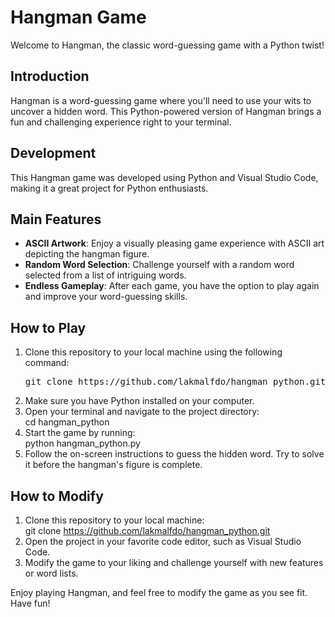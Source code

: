 # Hangman Game
Welcome to Hangman, the classic word-guessing game with a Python twist!

## Introduction
Hangman is a word-guessing game where you'll need to use your wits to uncover a hidden word. This Python-powered version of Hangman brings a fun and challenging experience right to your terminal.

## Development
This Hangman game was developed using Python and Visual Studio Code, making it a great project for Python enthusiasts.

## Main Features
- **ASCII Artwork**: Enjoy a visually pleasing game experience with ASCII art depicting the hangman figure.
- **Random Word Selection**: Challenge yourself with a random word selected from a list of intriguing words.
- **Endless Gameplay**: After each game, you have the option to play again and improve your word-guessing skills.

## How to Play
1. Clone this repository to your local machine using the following command:
   <pre>git clone https://github.com/lakmalfdo/hangman_python.git</pre>
2. Make sure you have Python installed on your computer.
3. Open your terminal and navigate to the project directory:<br>
   cd hangman_python
4. Start the game by running:<br>
   python hangman_python.py
5. Follow the on-screen instructions to guess the hidden word. Try to solve it before the hangman's figure is complete.

## How to Modify

1. Clone this repository to your local machine:<br>
   git clone https://github.com/lakmalfdo/hangman_python.git
2. Open the project in your favorite code editor, such as Visual Studio Code.
3. Modify the game to your liking and challenge yourself with new features or word lists.

Enjoy playing Hangman, and feel free to modify the game as you see fit. Have fun!
